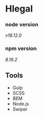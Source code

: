# Hlegal

### node version 
*v18.12.0*

### npm version
*8.19.2*

## Tools

- Gulp
- SCSS
- BEM
- Node.js
- Swiper
